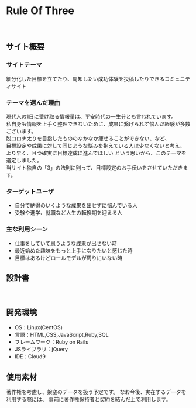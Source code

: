 # Rule Of Three
​
## サイト概要
### サイトテーマ
細分化した目標を立てたり、周知したい成功体験を投稿したりできるコミュニティサイト

### テーマを選んだ理由
現代人の1日に受け取る情報量は、平安時代の一生分とも言われています。  
私自身も情報を上手く整理できないために、成果に繋げられず悩んだ経験が多数ございます。  
脱コロナ太りを目指したもののなかなか痩せることができない、など、  
目標設定や成果に対して同じような悩みを抱えている人は少なくないと考え、  
より早く、且つ確実に目標達成に進んでほしい
という思いから、このテーマを選定しました。  
当サイト独自の「3」の法則に則って、目標設定のお手伝いをさせていただきます。

### ターゲットユーザ
- 自分で納得のいくような成果を出せずに悩んでいる人
- 受験や進学、就職など人生の転換期を迎える人
​
### 主な利用シーン
<!--どのような時に使うのかの状況を記載すること-->
- 仕事をしていて思うような成果が出せない時
- 最近始めた趣味をもっと上手になりたいと感じた時
- 目標はあるけどロールモデルが周りにいない時
​
## 設計書
<!--作成次第追記-->
​
## 開発環境
- OS：Linux(CentOS)
- 言語：HTML,CSS,JavaScript,Ruby,SQL
- フレームワーク：Ruby on Rails
- JSライブラリ：jQuery
- IDE：Cloud9
​
## 使用素材
著作権を考慮し、架空のデータを扱う予定です。
なお今後、実在するデータを利用する際には、
事前に著作権保持者と契約を結んだ上で利用します。
<!--- 外部サービスの画像素材・音声素材を使用した場合は、必ずサービス名とURLを明記してください。-->
<!--- アプリケーションの実装に使用したgem/bootstrapのリファレンスなどの記載は不要です。-->
<!--- 使用しない場合は、使用素材の項目をREADMEから削除してください。-->
